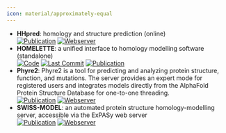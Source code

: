 ```yaml
---
icon: material/approximately-equal
---
```


- **HHpred**: homology and structure prediction (online)  
	[![Publication](https://img.shields.io/badge/Publication-Citations:3026-blue?style=for-the-badge&logo=bookstack)](https://doi.org/10.1093%2Fnar%2Fgki408) [![Webserver](https://img.shields.io/badge/Webserver-online-brightgreen?style=for-the-badge&logo=cachet&logoColor=65FF8F)](https://toolkit.tuebingen.mpg.de/#/tools/hhpred) 
- **HOMELETTE**: a unified interface to homology modelling software (standalone)  
		[![Code](https://img.shields.io/github/stars/PhilippJunk/homelette?style=for-the-badge&logo=github)](https://github.com/PhilippJunk/homelette) [![Last Commit](https://img.shields.io/github/last-commit/PhilippJunk/homelette?style=for-the-badge&logo=github)](https://github.com/PhilippJunk/homelette) [![Publication](https://img.shields.io/badge/Publication-Citations:5-blue?style=for-the-badge&logo=bookstack)](https://doi.org/10.1093/bioinformatics/btab866) 
- **Phyre2**: Phyre2 is a tool for predicting and analyzing protein structure, function, and mutations. The server provides an expert mode for registered users and integrates models directly from the AlphaFold Protein Structure Database for one-to-one threading.  
	[![Publication](https://img.shields.io/badge/Publication-Citations:8233-blue?style=for-the-badge&logo=bookstack)](https://doi.org/10.1038%2Fnprot.2015.053) [![Webserver](https://img.shields.io/badge/Webserver-online-brightgreen?style=for-the-badge&logo=cachet&logoColor=65FF8F)](http://www.sbg.bio.ic.ac.uk/phyre2/html/page.cgi?id=index) 
- **SWISS-MODEL**: an automated protein structure homology-modelling server, accessible via the ExPASy web server  
	[![Publication](https://img.shields.io/badge/Publication-Citations:9227-blue?style=for-the-badge&logo=bookstack)](https://doi.org/10.1093/nar/gky427) [![Webserver](https://img.shields.io/badge/Webserver-online-brightgreen?style=for-the-badge&logo=cachet&logoColor=65FF8F)](http://swissmodel.expasy.org/) 
